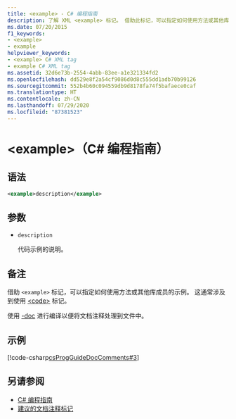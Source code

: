 ```yaml
---
title: <example> - C# 编程指南
description: 了解 XML <example> 标记。 借助此标记，可以指定如何使用方法或其他库成员的示例。
ms.date: 07/20/2015
f1_keywords:
- <example>
- example
helpviewer_keywords:
- <example> C# XML tag
- example C# XML tag
ms.assetid: 32d6e73b-2554-4abb-83ee-a1e321334fd2
ms.openlocfilehash: dd529e8f2a54cf9086d0d8c555dd1adb70b99126
ms.sourcegitcommit: 552b4b60c094559db9d8178fa74f5bafaece0caf
ms.translationtype: HT
ms.contentlocale: zh-CN
ms.lasthandoff: 07/29/2020
ms.locfileid: "87381523"
---
```

# <a name="example-c-programming-guide"></a>\<example>（C# 编程指南）

## <a name="syntax"></a>语法

```xml
<example>description</example>
```

## <a name="parameters"></a>参数

- `description`

  代码示例的说明。

## <a name="remarks"></a>备注

借助 `<example>` 标记，可以指定如何使用方法或其他库成员的示例。 这通常涉及到使用 [\<code>](./code.md) 标记。

使用 [-doc](../../language-reference/compiler-options/doc-compiler-option.md) 进行编译以便将文档注释处理到文件中。

## <a name="example"></a>示例

[!code-csharp[csProgGuideDocComments#3](~/samples/snippets/csharp/VS_Snippets_VBCSharp/csProgGuideDocComments/CS/DocComments.cs#3)]

## <a name="see-also"></a>另请参阅

- [C# 编程指南](../index.md)
- [建议的文档注释标记](./recommended-tags-for-documentation-comments.md)
